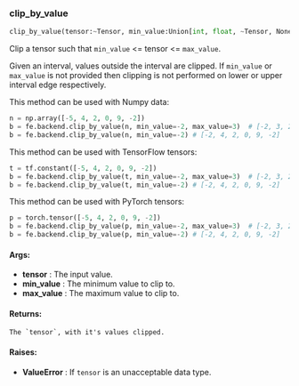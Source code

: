 

### clip_by_value
```python
clip_by_value(tensor:~Tensor, min_value:Union[int, float, ~Tensor, NoneType]=None, max_value:Union[int, float, ~Tensor, NoneType]=None) -> ~Tensor
```
Clip a tensor such that `min_value` &lt;= tensor &lt;= `max_value`.

Given an interval, values outside the interval are clipped. If `min_value` or `max_value` is not provided then
clipping is not performed on lower or upper interval edge respectively.

This method can be used with Numpy data:
```python
n = np.array([-5, 4, 2, 0, 9, -2])
b = fe.backend.clip_by_value(n, min_value=-2, max_value=3)  # [-2, 3, 2, 0, 3, -2]
b = fe.backend.clip_by_value(n, min_value=-2) # [-2, 4, 2, 0, 9, -2]
```

This method can be used with TensorFlow tensors:
```python
t = tf.constant([-5, 4, 2, 0, 9, -2])
b = fe.backend.clip_by_value(t, min_value=-2, max_value=3)  # [-2, 3, 2, 0, 3, -2]
b = fe.backend.clip_by_value(t, min_value=-2) # [-2, 4, 2, 0, 9, -2]
```

This method can be used with PyTorch tensors:
```python
p = torch.tensor([-5, 4, 2, 0, 9, -2])
b = fe.backend.clip_by_value(p, min_value=-2, max_value=3)  # [-2, 3, 2, 0, 3, -2]
b = fe.backend.clip_by_value(p, min_value=-2) # [-2, 4, 2, 0, 9, -2]
```


#### Args:

* **tensor** :  The input value.
* **min_value** :  The minimum value to clip to.
* **max_value** :  The maximum value to clip to.

#### Returns:
    The `tensor`, with it's values clipped.

#### Raises:

* **ValueError** :  If `tensor` is an unacceptable data type.